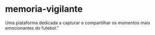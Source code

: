 # memoria-vigilante
Uma plataforma dedicada a capturar e compartilhar os momentos mais emocionantes do futebol."
